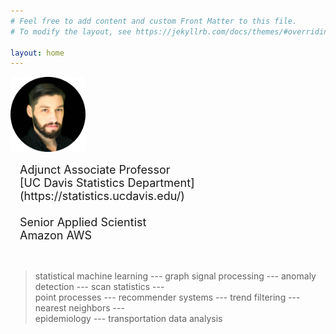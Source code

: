 ```yaml
---
# Feel free to add content and custom Front Matter to this file.
# To modify the layout, see https://jekyllrb.com/docs/themes/#overriding-theme-defaults

layout: home
---
```


<img width="120px" src="jsharpna_portrait.png">
<span style="padding:15px; font-size:large; display: inline-block; vertical-align: middle;">
Adjunct Associate Professor<br>
[UC Davis Statistics Department](https://statistics.ucdavis.edu/)<br><br>
Senior Applied Scientist<br>
Amazon AWS
</span> <br><br>

> statistical machine learning --- graph signal processing --- anomaly detection --- scan statistics ---<br>
> point processes --- recommender systems --- trend filtering --- nearest neighbors ---<br>
> epidemiology --- transportation data analysis

